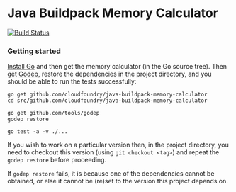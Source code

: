# Java Buildpack Memory Calculator
[![Build Status](https://travis-ci.org/cloudfoundry/java-buildpack-memory-calculator.svg)](https://travis-ci.org/cloudfoundry/java-buildpack-memory-calculator)

### Getting started

[Install Go][] and then get the memory calculator (in the Go source tree).
Then get [Godep][], restore the dependencies in the project directory, and you
should be able to run the tests successfully: 

```shell
go get github.com/cloudfoundry/java-buildpack-memory-calculator
cd src/github.com/cloudfoundry/java-buildpack-memory-calculator

go get github.com/tools/godep
godep restore

go test -a -v ./...
```

If you wish to work on a particular version then, in the project directory, you need to checkout this version (using `git checkout <tag>`) and repeat the `godep restore` before proceeding.

If `godep restore` fails, it is because one of the dependencies cannot be obtained, or else it cannot be (re)set to the version this project depends on.

[Install Go]: http://golang.org/doc/install
[Godep]: http://github.com/tools/godep